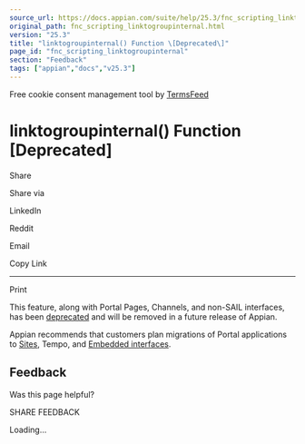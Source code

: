 ```yaml
---
source_url: https://docs.appian.com/suite/help/25.3/fnc_scripting_linktogroupinternal.html
original_path: fnc_scripting_linktogroupinternal.html
version: "25.3"
title: "linktogroupinternal() Function \[Deprecated\]"
page_id: "fnc_scripting_linktogroupinternal"
section: "Feedback"
tags: ["appian","docs","v25.3"]
---
```



Free cookie consent management tool by [TermsFeed](https://www.termsfeed.com/)

# linktogroupinternal() Function \[Deprecated\]

Share

Share via

LinkedIn

Reddit

Email

Copy Link

* * *

Print

This feature, along with Portal Pages, Channels, and non-SAIL interfaces, has been [deprecated](Deprecated_Features.html) and will be removed in a future release of Appian.

Appian recommends that customers plan migrations of Portal applications to [Sites](Sites.html), Tempo, and [Embedded interfaces](Embedded_Interfaces.html).

## Feedback

Was this page helpful?

SHARE FEEDBACK

Loading...